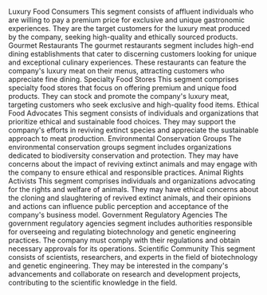   Luxury Food Consumers
	This segment consists of affluent individuals who are willing to pay a premium price for exclusive and unique gastronomic experiences. They are the target customers for the luxury meat produced by the company, seeking high-quality and ethically sourced products.
Gourmet Restaurants
	The gourmet restaurants segment includes high-end dining establishments that cater to discerning customers looking for unique and exceptional culinary experiences. These restaurants can feature the company's luxury meat on their menus, attracting customers who appreciate fine dining.
Specialty Food Stores
	This segment comprises specialty food stores that focus on offering premium and unique food products. They can stock and promote the company's luxury meat, targeting customers who seek exclusive and high-quality food items.
Ethical Food Advocates
	This segment consists of individuals and organizations that prioritize ethical and sustainable food choices. They may support the company's efforts in reviving extinct species and appreciate the sustainable approach to meat production.
Environmental Conservation Groups
	The environmental conservation groups segment includes organizations dedicated to biodiversity conservation and protection. They may have concerns about the impact of reviving extinct animals and may engage with the company to ensure ethical and responsible practices.
Animal Rights Activists
	This segment comprises individuals and organizations advocating for the rights and welfare of animals. They may have ethical concerns about the cloning and slaughtering of revived extinct animals, and their opinions and actions can influence public perception and acceptance of the company's business model.
Government Regulatory Agencies
	The government regulatory agencies segment includes authorities responsible for overseeing and regulating biotechnology and genetic engineering practices. The company must comply with their regulations and obtain necessary approvals for its operations.
Scientific Community
	This segment consists of scientists, researchers, and experts in the field of biotechnology and genetic engineering. They may be interested in the company's advancements and collaborate on research and development projects, contributing to the scientific knowledge in the field.

